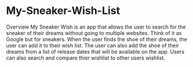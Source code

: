 # My-Sneaker-Wish-List
Overview
My Sneaker Wish is an app that allows the user to search for the sneaker of their dreams without going to multiple websites. 
Think of it as Google but for sneakers. When the user finds the shoe of their dreams, the user can add it to their wish list. 
The user can also add the shoe of their dreams from a list of release dates that will be available on the app. 
Users can also search and compare thier wishlist to other users wishlist.
